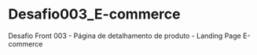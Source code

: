 # Desafio003_E-commerce
Desafio Front 003 - Página de detalhamento de produto - Landing Page E-commerce
